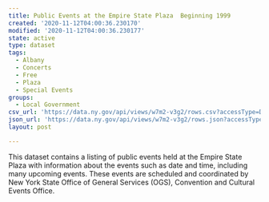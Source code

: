 ```yaml
---
title: Public Events at the Empire State Plaza  Beginning 1999
created: '2020-11-12T04:00:36.230170'
modified: '2020-11-12T04:00:36.230177'
state: active
type: dataset
tags:
  - Albany
  - Concerts
  - Free
  - Plaza
  - Special Events
groups:
  - Local Government
csv_url: 'https://data.ny.gov/api/views/w7m2-v3g2/rows.csv?accessType=DOWNLOAD'
json_url: 'https://data.ny.gov/api/views/w7m2-v3g2/rows.json?accessType=DOWNLOAD'
layout: post

---
```

This dataset contains a listing of public events held at the Empire State Plaza with information about the events such as date and time, including many upcoming events.  These events are scheduled and coordinated by New York State Office of General Services (OGS), Convention and Cultural Events Office.
